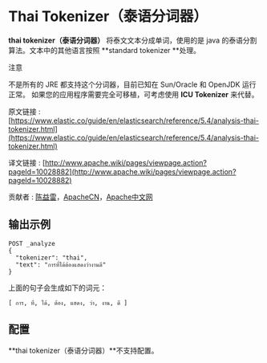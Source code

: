 # Thai Tokenizer（泰语分词器）

**thai tokenizer（泰语分词器）** 将泰文文本分成单词，使用的是 java 的泰语分割算法。文本中的其他语言按照 **standard tokenizer **处理。

注意

不是所有的 JRE 都支持这个分词器，目前已知在 Sun/Oracle 和 OpenJDK 运行正常。 如果您的应用程序需要完全可移植，可考虑使用 **ICU Tokenizer** 来代替。

原文链接 : [https://www.elastic.co/guide/en/elasticsearch/reference/5.4/analysis-thai-tokenizer.html](https://www.elastic.co/guide/en/elasticsearch/reference/5.4/analysis-thai-tokenizer.html)

译文链接 : [http://www.apache.wiki/pages/viewpage.action?pageId=10028882](http://www.apache.wiki/pages/viewpage.action?pageId=10028882)

贡献者 : [陈益雷](/display/~chenyilei)，[ApacheCN](/display/~apachecn)，[Apache中文网](/display/~apachechina)

## **输出示例**

```
POST _analyze
{
  "tokenizer": "thai",
  "text": "การที่ได้ต้องแสดงว่างานดี"
}
```

上面的句子会生成如下的词元：

```
[ การ, ที่, ได้, ต้อง, แสดง, ว่า, งาน, ดี ]
```

## **配置**

**thai tokenizer（泰语分词器）**不支持配置。